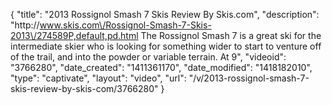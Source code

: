 {
    "title": "2013 Rossignol Smash 7 Skis Review By Skis.com",
    "description": "http:\/\/www.skis.com\/Rossignol-Smash-7-Skis-2013\/274589P,default,pd.html  The Rossignol Smash 7 is a great ski for the intermediate skier who is looking for something wider to start to venture off of the trail, and into the powder or variable terrain. At 9",
    "videoid": "3766280",
    "date_created": "1411361170",
    "date_modified": "1418182010",
    "type": "captivate",
    "layout": "video",
    "url": "\/v\/2013-rossignol-smash-7-skis-review-by-skis-com\/3766280"
}